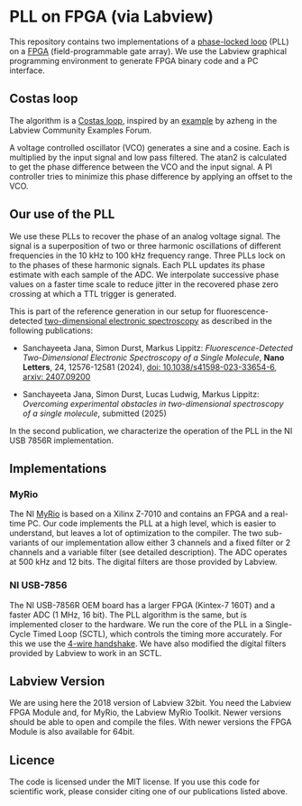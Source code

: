 # PLL on FPGA (via Labview)

This repository contains two implementations of a [phase-locked loop](https://en.wikipedia.org/wiki/Phase-locked_loop) (PLL) on a [FPGA](https://en.wikipedia.org/wiki/Field-programmable_gate_array) (field-programmable gate array). We use the Labview graphical programming environment to generate FPGA binary code and a PC interface.

## Costas loop

The algorithm is a [Costas loop](https://en.wikipedia.org/wiki/Costas_loop), inspired by an [example](https://forums.ni.com/t5/Example-Code/Lock-in-Amplifier-on-LabVIEW-FPGA/ta-p/3500412) by azheng in the Labview Community Examples Forum.

A voltage controlled oscillator (VCO) generates a sine and a cosine. Each is multiplied by the input signal and low pass filtered. The atan2 is calculated to get the phase difference between the VCO and the input signal. A PI controller tries to minimize this phase difference by applying an offset to the VCO.


## Our use of the PLL
We use these PLLs to recover the phase of an analog voltage signal. The signal is a superposition of two or three harmonic oscillations of different frequencies in the 10 kHz to 100 kHz frequency range. 
Three PLLs lock on to the phases of these harmonic signals.
Each PLL updates its phase estimate with each sample of the ADC. We interpolate successive phase values on a faster time scale to reduce jitter in the recovered phase zero crossing at which a TTL trigger is generated.

This is part of the reference generation in our setup for fluorescence-detected [two-dimensional electronic spectroscopy](https://en.wikipedia.org/wiki/Two-dimensional_electronic_spectroscopy) as described in the following publications:

* Sanchayeeta Jana, Simon Durst, Markus Lippitz:
*Fluorescence-Detected Two-Dimensional Electronic Spectroscopy of a Single Molecule*, **Nano Letters**, 24, 12576-12581 (2024), [doi: 10.1038/s41598-023-33654-6](http://dx.doi.org/10.1038/s41598-023-33654-6), [arxiv: 2407.09200](https://arxiv.org/abs/2407.09200)

* Sanchayeeta Jana, Simon Durst, Lucas Ludwig, Markus Lippitz:
*Overcoming experimental obstacles in two-dimensional spectroscopy of a
single molecule*, submitted (2025)

In the second publication, we characterize the operation of the PLL in the NI USB 7856R implementation.


## Implementations

### MyRio

The NI [MyRio](https://en.wikipedia.org/wiki/MyRIO) is based on a Xilinx Z-7010 and contains an FPGA and a real-time PC. Our code implements the PLL at a high level, which is easier to understand, but leaves a lot of optimization to the compiler. The two sub-variants of our implementation allow either 3 channels and a fixed filter or 2 channels and a variable filter (see detailed description). The ADC operates at 500 kHz and 12 bits. The digital filters are those provided by Labview.

### NI USB-7856

The NI USB-7856R OEM board has a larger FPGA (Kintex-7 160T) and a faster ADC (1 MHz, 16 bit). The PLL algorithm is the same, but is implemented closer to the hardware. We run the core of the PLL in a Single-Cycle Timed Loop (SCTL), which controls the timing more accurately. For this we use the 
[4-wire handshake](https://forums.ni.com/t5/Example-Code/FPGA-Design-Pattern-Four-Wire-Handshake-N-Input-to-M-Output/ta-p/3537293). We have also modified the digital filters provided by Labview to work in an SCTL.

## Labview Version

We are using here the 2018 version of Labview 32bit. You need the Labview FPGA Module and, for MyRio, the Labview MyRio Toolkit. Newer versions should be able to open and compile the files. With newer versions the FPGA Module is also available for 64bit.

## Licence


The code is licensed under the MIT license. If you use this code for scientific work, please consider citing one of our publications listed above.